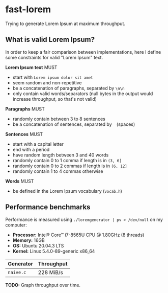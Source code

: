 # fast-lorem

Trying to generate Lorem Ipsum at maximum throughput.

## What is valid Lorem Ipsum?

In order to keep a fair comparison between implementations, here I define some constraints for valid "Lorem Ipsum" text.

**Lorem Ipsum text** MUST
- start with `Lorem ipsum dolor sit amet`
- seem random and non-repetitive
- be a concatenation of paragraphs, separated by `\n\n`
- only contain valid words/separators (null bytes in the output would increase throughput, so that's not valid)

**Paragraphs** MUST
- randomly contain between 3 to 8 sentences
- be a concatenation of sentences, separated by ` ` (spaces)

**Sentences** MUST
- start with a capital letter
- end with a period
- have random length between 3 and 40 words
- randomly contain 0 to 1 comma if length is in `(3, 6]`
- randomly contain 0 to 2 commas if length is in `(6, 12]`
- randomly contain 1 to 4 commas otherwise

**Words** MUST
- be defined in the Lorem Ipsum vocabulary (`vocab.h`)

## Performance benchmarks

Performance is measured using `./loremgenerator | pv > /dev/null` on my computer:
- **Processor:** Intel® Core™ i7-8565U CPU @ 1.80GHz (8 threads)
- **Memory:** 16GB
- **OS:** Ubuntu 20.04.3 LTS
- **Kernel:** Linux 5.4.0-89-generic x86_64

|Generator | Throughput|
|----------|-----------|
|`naive.c` |228 MiB/s  |

**TODO:** Graph throughput over time.